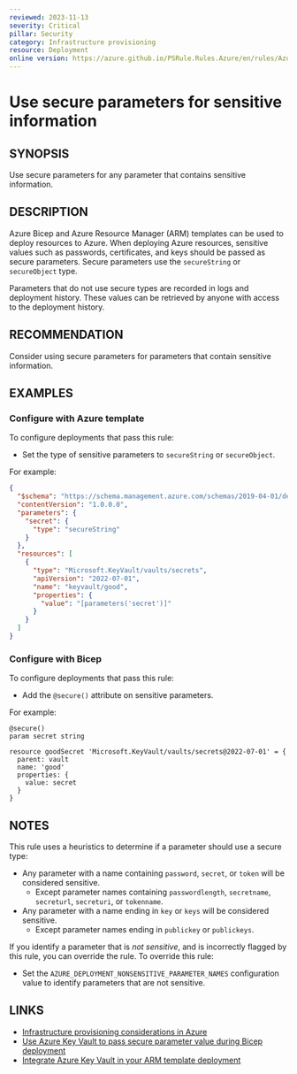 ```yaml
---
reviewed: 2023-11-13
severity: Critical
pillar: Security
category: Infrastructure provisioning
resource: Deployment
online version: https://azure.github.io/PSRule.Rules.Azure/en/rules/Azure.Deployment.SecureParameter/
---
```


# Use secure parameters for sensitive information

## SYNOPSIS

Use secure parameters for any parameter that contains sensitive information.

## DESCRIPTION

Azure Bicep and Azure Resource Manager (ARM) templates can be used to deploy resources to Azure.
When deploying Azure resources, sensitive values such as passwords, certificates, and keys should be passed as secure parameters.
Secure parameters use the `secureString` or `secureObject` type.

Parameters that do not use secure types are recorded in logs and deployment history.
These values can be retrieved by anyone with access to the deployment history.

## RECOMMENDATION

Consider using secure parameters for parameters that contain sensitive information.

## EXAMPLES

### Configure with Azure template

To configure deployments that pass this rule:

- Set the type of sensitive parameters to `secureString` or `secureObject`.

For example:

```json
{
  "$schema": "https://schema.management.azure.com/schemas/2019-04-01/deploymentTemplate.json#",
  "contentVersion": "1.0.0.0",
  "parameters": {
    "secret": {
      "type": "secureString"
    }
  },
  "resources": [
    {
      "type": "Microsoft.KeyVault/vaults/secrets",
      "apiVersion": "2022-07-01",
      "name": "keyvault/good",
      "properties": {
        "value": "[parameters('secret')]"
      }
    }
  ]
}
```

### Configure with Bicep

To configure deployments that pass this rule:

- Add the `@secure()` attribute on sensitive parameters.

For example:

```bicep
@secure()
param secret string

resource goodSecret 'Microsoft.KeyVault/vaults/secrets@2022-07-01' = {
  parent: vault
  name: 'good'
  properties: {
    value: secret
  }
}
```

## NOTES

This rule uses a heuristics to determine if a parameter should use a secure type:

- Any parameter with a name containing `password`, `secret`, or `token` will be considered sensitive.
  - Except parameter names containing `passwordlength`, `secretname`, `secreturl`, `secreturi`, or `tokenname`.
- Any parameter with a name ending in `key` or `keys` will be considered sensitive.
  - Except parameter names ending in `publickey` or `publickeys`.

If you identify a parameter that is _not sensitive_, and is incorrectly flagged by this rule, you can override the rule.
To override this rule:

- Set the `AZURE_DEPLOYMENT_NONSENSITIVE_PARAMETER_NAMES` configuration value to identify parameters that are not sensitive.

## LINKS

- [Infrastructure provisioning considerations in Azure](https://learn.microsoft.com/azure/architecture/framework/security/deploy-infrastructure)
- [Use Azure Key Vault to pass secure parameter value during Bicep deployment](https://learn.microsoft.com/azure/azure-resource-manager/bicep/key-vault-parameter)
- [Integrate Azure Key Vault in your ARM template deployment](https://learn.microsoft.com/azure/azure-resource-manager/templates/template-tutorial-use-key-vault#edit-the-parameters-file)
